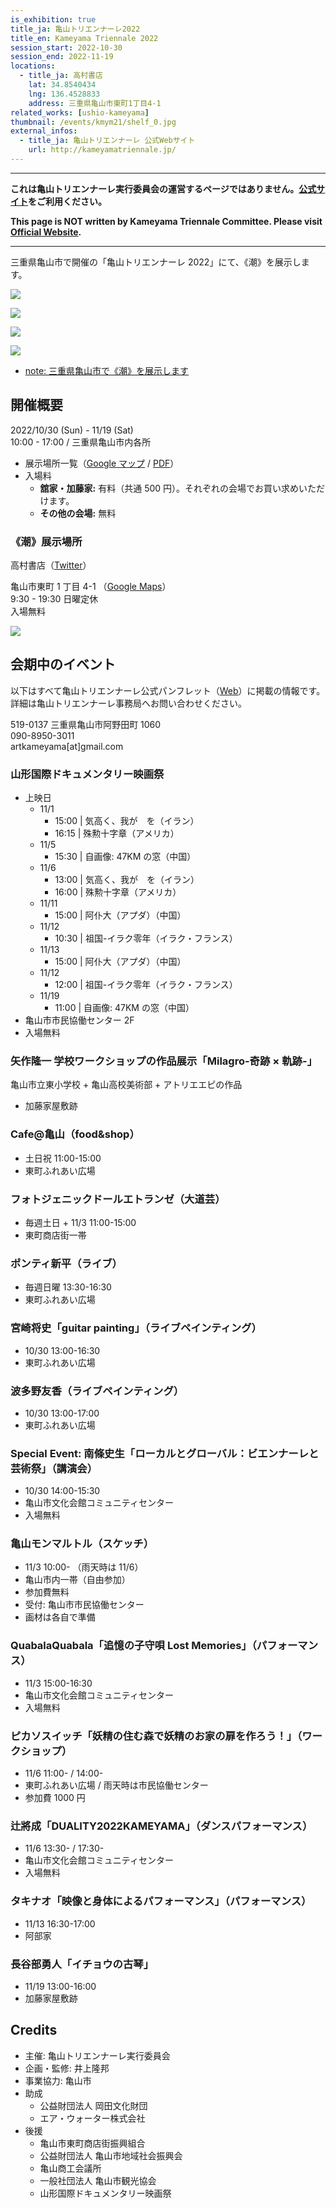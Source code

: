 ```yaml
---
is_exhibition: true
title_ja: 亀山トリエンナーレ2022
title_en: Kameyama Triennale 2022
session_start: 2022-10-30
session_end: 2022-11-19
locations:
  - title_ja: 高村書店
    lat: 34.8540434
    lng: 136.4528833
    address: 三重県亀山市東町1丁目4-1
related_works: [ushio-kameyama]
thumbnail: /events/kmym21/shelf_0.jpg
external_infos:
  - title_ja: 亀山トリエンナーレ 公式Webサイト
    url: http://kameyamatriennale.jp/
---
```


---

**これは亀山トリエンナーレ実行委員会の運営するページではありません。[公式サイト](http://kameyamatriennale.jp/)をご利用ください。**

**This page is NOT written by Kameyama Triennale Committee. Please visit [Official Website](http://kameyamatriennale.jp/).**

---

三重県亀山市で開催の「亀山トリエンナーレ 2022」にて、《潮》を展示します。

![](/events/kmym21/indoor_overview.jpg)

![](/events/kmym21/shelf_0.jpg)

![](/events/kmym21/shelf_1.jpg)

![](/events/kmym21/zoom_0.jpg)

- [note: 三重県亀山市で《潮》を展示します](https://note.com/nandenjin/n/n65fb5722aa07)

## 開催概要

2022/10/30 (Sun) - 11/19 (Sat)<br>
10:00 - 17:00 / 三重県亀山市内各所

- 展示場所一覧（[Google マップ](https://www.google.com/maps/d/viewer?mid=19qX6JxjaBgpcsK-xuG0A84xfIp-N_lDt&hl=ja) / [PDF](http://kameyamatriennale.jp/pdf/map2022o.pdf)）
- 入場料
  - **舘家・加藤家:** 有料（共通 500 円）。それぞれの会場でお買い求めいただけます。
  - **その他の会場:** 無料

### 《潮》展示場所

高村書店（[Twitter](https://twitter.com/takamurabook)）

亀山市東町 1 丁目 4-1 （[Google Maps](https://goo.gl/maps/Ae5b5U3VqnDHZGSM8)）<br>
9:30 - 19:30 日曜定休<br>
入場無料

![](/events/kmym21/outdoor_view.jpg)

## 会期中のイベント

以下はすべて亀山トリエンナーレ公式パンフレット（[Web](http://kameyamatriennale.jp/)）に掲載の情報です。詳細は亀山トリエンナーレ事務局へお問い合わせください。

519-0137 三重県亀山市阿野田町 1060<br>
090-8950-3011<br>
artkameyama[at]gmail.com

### 山形国際ドキュメンタリー映画祭

- 上映日
  - 11/1
    - 15:00 | 気高く、我が　を（イラン）
    - 16:15 | 殊勲十字章（アメリカ）
  - 11/5
    - 15:30 | 自画像: 47KM の窓（中国）
  - 11/6
    - 13:00 | 気高く、我が　を（イラン）
    - 16:00 | 殊勲十字章（アメリカ）
  - 11/11
    - 15:00 | 阿仆大（アプダ）（中国）
  - 11/12
    - 10:30 | 祖国-イラク零年（イラク・フランス）
  - 11/13
    - 15:00 | 阿仆大（アプダ）（中国）
  - 11/12
    - 12:00 | 祖国-イラク零年（イラク・フランス）
  - 11/19
    - 11:00 | 自画像: 47KM の窓（中国）
- 亀山市市民協働センター 2F
- 入場無料

### 矢作隆一 学校ワークショップの作品展示「Milagro-奇跡 × 軌跡-」

亀山市立東小学校 + 亀山高校美術部 + アトリエエピの作品

- 加藤家屋敷跡

### Cafe@亀山（food&shop）

- 土日祝 11:00-15:00
- 東町ふれあい広場

### フォトジェニックドールエトランゼ（大道芸）

- 毎週土日 + 11/3 11:00-15:00
- 東町商店街一帯

### ポンティ新平（ライブ）

- 毎週日曜 13:30-16:30
- 東町ふれあい広場

### 宮崎将史「guitar painting」（ライブペインティング）

- 10/30 13:00-16:30
- 東町ふれあい広場

### 波多野友香（ライブペインティング）

- 10/30 13:00-17:00
- 東町ふれあい広場

### Special Event: 南條史生「ローカルとグローバル：ビエンナーレと芸術祭」（講演会）

- 10/30 14:00-15:30
- 亀山市文化会館コミュニティセンター
- 入場無料

### 亀山モンマルトル（スケッチ）

- 11/3 10:00- （雨天時は 11/6）
- 亀山市内一帯（自由参加）
- 参加費無料
- 受付: 亀山市市民協働センター
- 画材は各自で準備

### QuabalaQuabala「追憶の子守唄 Lost Memories」（パフォーマンス）

- 11/3 15:00-16:30
- 亀山市文化会館コミュニティセンター
- 入場無料

### ピカソスイッチ「妖精の住む森で妖精のお家の扉を作ろう！」（ワークショップ）

- 11/6 11:00- / 14:00-
- 東町ふれあい広場 / 雨天時は市民協働センター
- 参加費 1000 円

### 辻將成「DUALITY2022KAMEYAMA」（ダンスパフォーマンス）

- 11/6 13:30- / 17:30-
- 亀山市文化会館コミュニティセンター
- 入場無料

### タキナオ「映像と身体によるパフォーマンス」（パフォーマンス）

- 11/13 16:30-17:00
- 阿部家

### 長谷部勇人「イチョウの古琴」

- 11/19 13:00-16:00
- 加藤家屋敷跡

## Credits

- 主催: 亀山トリエンナーレ実行委員会
- 企画・監修: 井上隆邦
- 事業協力: 亀山市
- 助成
  - 公益財団法人 岡田文化財団
  - エア・ウォーター株式会社
- 後援
  - 亀山市東町商店街振興組合
  - 公益財団法人 亀山市地域社会振興会
  - 亀山商工会議所
  - 一般社団法人 亀山市観光協会
  - 山形国際ドキュメンタリー映画祭
